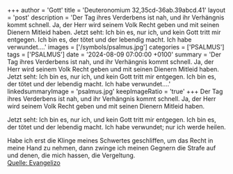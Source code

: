 +++
author = 'Gott'
title = 'Deuteronomium 32,35cd-36ab.39abcd.41'
layout = 'post'
description = 'Der Tag ihres Verderbens ist nah, und ihr Verhängnis kommt schnell. Ja, der Herr wird seinem Volk Recht geben und mit seinen Dienern Mitleid haben.  Jetzt seht: Ich bin es, nur ich, und kein Gott tritt mir entgegen. Ich bin es, der tötet und der lebendig macht. Ich habe verwundet....'
images = ['/symbols/psalmus.jpg']
categories = ['PSALMUS']
tags = ['PSALMUS']
date = '2024-08-09 07:00:00 +0100'
summary = 'Der Tag ihres Verderbens ist nah, und ihr Verhängnis kommt schnell. Ja, der Herr wird seinem Volk Recht geben und mit seinen Dienern Mitleid haben.  Jetzt seht: Ich bin es, nur ich, und kein Gott tritt mir entgegen. Ich bin es, der tötet und der lebendig macht. Ich habe verwundet....'
linkedsummaryImage = 'psalmus.jpg'
keepImageRatio = 'true'
+++
Der Tag ihres Verderbens ist nah,
und ihr Verhängnis kommt schnell.
Ja, der Herr wird seinem Volk Recht geben
und mit seinen Dienern Mitleid haben.

Jetzt seht: Ich bin es, nur ich,
und kein Gott tritt mir entgegen.
Ich bin es, der tötet und der lebendig macht.
Ich habe verwundet; nur ich werde heilen.<!--more-->

Habe ich erst die Klinge meines Schwertes geschliffen,
um das Recht in meine Hand zu nehmen,
dann zwinge ich meinen Gegnern die Strafe
auf und denen, die mich hassen, die Vergeltung.<br> [Quelle: Evangelizo](https://evangeliumtagfuertag.org/DE/gospel)